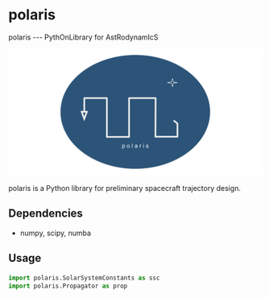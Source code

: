 # polaris
 polaris --- PythOnLibrary for AstRodynamIcS

<p align="center">
  <img src="./etc/polaris_logo.png" width="550" title="hover text">
</p>

polaris is a Python library for preliminary spacecraft trajectory design. 

## Dependencies
- numpy, scipy, numba


## Usage
```python
import polaris.SolarSystemConstants as ssc
import polaris.Propagator as prop
```

